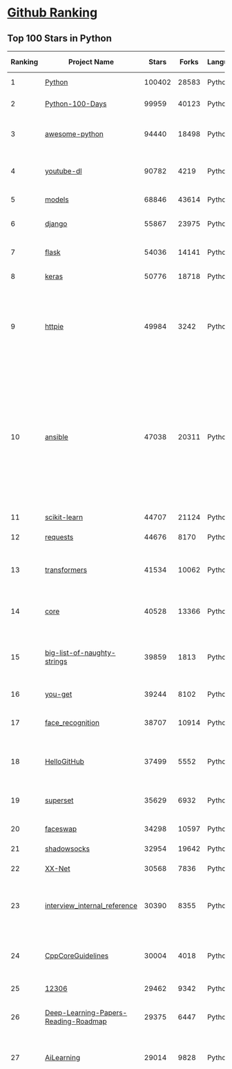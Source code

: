 [Github Ranking](../README.md)
==========

## Top 100 Stars in Python

| Ranking | Project Name | Stars | Forks | Language | Open Issues | Description | Last Commit |
| ------- | ------------ | ----- | ----- | -------- | ----------- | ----------- | ----------- |
| 1 | [Python](https://github.com/TheAlgorithms/Python) | 100402 | 28583 | Python | 42 | All Algorithms implemented in Python | 2021-02-26T13:30:48Z |
| 2 | [Python-100-Days](https://github.com/jackfrued/Python-100-Days) | 99959 | 40123 | Python | 540 | Python - 100天从新手到大师 | 2021-02-15T04:29:29Z |
| 3 | [awesome-python](https://github.com/vinta/awesome-python) | 94440 | 18498 | Python | 134 | A curated list of awesome Python frameworks, libraries, software and resources | 2021-02-25T14:54:19Z |
| 4 | [youtube-dl](https://github.com/ytdl-org/youtube-dl) | 90782 | 4219 | Python | 3941 | Command-line program to download videos from YouTube.com and other video sites | 2021-02-27T12:55:43Z |
| 5 | [models](https://github.com/tensorflow/models) | 68846 | 43614 | Python | 1095 | Models and examples built with TensorFlow | 2021-02-27T20:31:58Z |
| 6 | [django](https://github.com/django/django) | 55867 | 23975 | Python | 168 | The Web framework for perfectionists with deadlines. | 2021-02-28T00:17:54Z |
| 7 | [flask](https://github.com/pallets/flask) | 54036 | 14141 | Python | 26 | The Python micro framework for building web applications. | 2021-02-27T17:39:23Z |
| 8 | [keras](https://github.com/keras-team/keras) | 50776 | 18718 | Python | 3215 | Deep Learning for humans | 2021-02-26T19:03:23Z |
| 9 | [httpie](https://github.com/httpie/httpie) | 49984 | 3242 | Python | 140 | As easy as /aitch-tee-tee-pie/ 🥧 Modern, user-friendly command-line HTTP client for the API era. JSON support, colors, sessions, downloads, plugins & more. https://twitter.com/httpie | 2021-02-27T16:54:56Z |
| 10 | [ansible](https://github.com/ansible/ansible) | 47038 | 20311 | Python | 1894 | Ansible is a radically simple IT automation platform that makes your applications and systems easier to deploy and maintain. Automate everything from code deployment to network configuration to cloud management, in a language that approaches plain English, using SSH, with no agents to install on remote systems. https://docs.ansible.com. | 2021-02-28T00:49:40Z |
| 11 | [scikit-learn](https://github.com/scikit-learn/scikit-learn) | 44707 | 21124 | Python | 2338 | scikit-learn: machine learning in Python | 2021-02-27T20:25:54Z |
| 12 | [requests](https://github.com/psf/requests) | 44676 | 8170 | Python | 312 | A simple, yet elegant HTTP library. | 2021-02-24T17:19:48Z |
| 13 | [transformers](https://github.com/huggingface/transformers) | 41534 | 10062 | Python | 694 | 🤗Transformers: State-of-the-art Natural Language Processing for Pytorch and TensorFlow 2.0. | 2021-02-28T00:34:22Z |
| 14 | [core](https://github.com/home-assistant/core) | 40528 | 13366 | Python | 1577 | :house_with_garden: Open source home automation that puts local control and privacy first | 2021-02-28T02:57:09Z |
| 15 | [big-list-of-naughty-strings](https://github.com/minimaxir/big-list-of-naughty-strings) | 39859 | 1813 | Python | 74 | The Big List of Naughty Strings is a list of strings which have a high probability of causing issues when used as user-input data. | 2021-02-22T01:19:23Z |
| 16 | [you-get](https://github.com/soimort/you-get) | 39244 | 8102 | Python | 352 | :arrow_double_down: Dumb downloader that scrapes the web | 2021-02-17T13:17:23Z |
| 17 | [face_recognition](https://github.com/ageitgey/face_recognition) | 38707 | 10914 | Python | 588 | The world's simplest facial recognition api for Python and the command line | 2021-02-14T15:50:55Z |
| 18 | [HelloGitHub](https://github.com/521xueweihan/HelloGitHub) | 37499 | 5552 | Python | 3 | :octocat: Find pearls on open-source seashore 分享 GitHub 上有趣、入门级的开源项目 | 2021-02-04T10:50:14Z |
| 19 | [superset](https://github.com/apache/superset) | 35629 | 6932 | Python | 732 | Apache Superset is a Data Visualization and Data Exploration Platform | 2021-02-27T04:46:18Z |
| 20 | [faceswap](https://github.com/deepfakes/faceswap) | 34298 | 10597 | Python | 8 | Deepfakes Software For All | 2021-02-26T10:49:28Z |
| 21 | [shadowsocks](https://github.com/shadowsocks/shadowsocks) | 32954 | 19642 | Python | 447 | None | 2019-11-06T02:01:03Z |
| 22 | [XX-Net](https://github.com/XX-net/XX-Net) | 30568 | 7836 | Python | 7690 | A proxy tool to bypass GFW. | 2021-01-20T11:06:31Z |
| 23 | [interview_internal_reference](https://github.com/0voice/interview_internal_reference) | 30390 | 8355 | Python | 23 | 2021年最新总结，阿里，腾讯，百度，美团，头条等技术面试题目，以及答案，专家出题人分析汇总。 | 2021-02-24T02:53:16Z |
| 24 | [CppCoreGuidelines](https://github.com/isocpp/CppCoreGuidelines) | 30004 | 4018 | Python | 174 | The C++ Core Guidelines are a set of tried-and-true guidelines, rules, and best practices about coding in C++ | 2021-02-24T11:06:22Z |
| 25 | [12306](https://github.com/testerSunshine/12306) | 29462 | 9342 | Python | 258 | 12306智能刷票，订票 | 2021-01-11T03:52:27Z |
| 26 | [Deep-Learning-Papers-Reading-Roadmap](https://github.com/floodsung/Deep-Learning-Papers-Reading-Roadmap) | 29375 | 6447 | Python | 83 | Deep Learning papers reading roadmap for anyone who are eager to learn this amazing tech! | 2021-02-01T15:08:16Z |
| 27 | [AiLearning](https://github.com/apachecn/AiLearning) | 29014 | 9828 | Python | 33 | AiLearning: 机器学习 - MachineLearning - ML、深度学习 - DeepLearning - DL、自然语言处理 NLP | 2021-01-20T16:02:37Z |
| 28 | [funNLP](https://github.com/fighting41love/funNLP) | 28889 | 8568 | Python | 13 | 中英文敏感词、语言检测、中外手机/电话归属地/运营商查询、名字推断性别、手机号抽取、身份证抽取、邮箱抽取、中日文人名库、中文缩写库、拆字词典、词汇情感值、停用词、反动词表、暴恐词表、繁简体转换、英文模拟中文发音、汪峰歌词生成器、职业名称词库、同义词库、反义词库、否定词库、汽车品牌词库、汽车零件词库、连续英文切割、各种中文词向量、公司名字大全、古诗词库、IT词库、财经词库、成语词库、地名词库、历史名人词库、诗词词库、医学词库、饮食词库、法律词库、汽车词库、动物词库、中文聊天语料、中文谣言数据、百度中文问答数据集、句子相似度匹配算法集合、bert资源、文本生成&摘要相关工具、cocoNLP信息抽取工具、国内电话号码正则匹配、清华大学XLORE:中英文跨语言百科知识图谱、清华大学人工智能技术系列报告、自然语言生成、NLU太难了系列、自动对联数据及机器人、用户名黑名单列表、罪名法务名词及分类模型、微信公众号语料、cs224n深度学习自然语言处理课程、中文手写汉字识别、中文自然语言处理 语料/数据集、变量命名神器、分词语料库+代码、任务型对话英文数据集、ASR 语音数据集 + 基于深度学习的中文语音识别系统、笑声检测器、Microsoft多语言数字/单位/如日期时间识别包、中华新华字典数据库及api(包括常用歇后语、成语、词语和汉字)、文档图谱自动生成、SpaCy 中文模型、Common Voice语音识别数据集新版、神经网络关系抽取、基于bert的命名实体识别、关键词(Keyphrase)抽取包pke、基于医疗领域知识图谱的问答系统、基于依存句法与语义角色标注的事件三元组抽取、依存句法分析4万句高质量标注数据、cnocr：用来做中文OCR的Python3包、中文人物关系知识图谱项目、中文nlp竞赛项目及代码汇总、中文字符数据、speech-aligner: 从“人声语音”及其“语言文本”产生音素级别时间对齐标注的工具、AmpliGraph: 知识图谱表示学习(Python)库：知识图谱概念链接预测、Scattertext 文本可视化(python)、语言/知识表示工具：BERT & ERNIE、中文对比英文自然语言处理NLP的区别综述、Synonyms中文近义词工具包、HarvestText领域自适应文本挖掘工具（新词发现-情感分析-实体链接等）、word2word：(Python)方便易用的多语言词-词对集：62种语言/3,564个多语言对、语音识别语料生成工具：从具有音频/字幕的在线视频创建自动语音识别(ASR)语料库、构建医疗实体识别的模型（包含词典和语料标注）、单文档非监督的关键词抽取、Kashgari中使用gpt-2语言模型、开源的金融投资数据提取工具、文本自动摘要库TextTeaser: 仅支持英文、人民日报语料处理工具集、一些关于自然语言的基本模型、基于14W歌曲知识库的问答尝试--功能包括歌词接龙and已知歌词找歌曲以及歌曲歌手歌词三角关系的问答、基于Siamese bilstm模型的相似句子判定模型并提供训练数据集和测试数据集、用Transformer编解码模型实现的根据Hacker News文章标题自动生成评论、用BERT进行序列标记和文本分类的模板代码、LitBank：NLP数据集——支持自然语言处理和计算人文学科任务的100部带标记英文小说语料、百度开源的基准信息抽取系统、虚假新闻数据集、Facebook: LAMA语言模型分析，提供Transformer-XL/BERT/ELMo/GPT预训练语言模型的统一访问接口、CommonsenseQA：面向常识的英文QA挑战、中文知识图谱资料、数据及工具、各大公司内部里大牛分享的技术文档 PDF 或者 PPT、自然语言生成SQL语句（英文）、中文NLP数据增强（EDA）工具、英文NLP数据增强工具 、基于医药知识图谱的智能问答系统、京东商品知识图谱、基于mongodb存储的军事领域知识图谱问答项目、基于远监督的中文关系抽取、语音情感分析、中文ULMFiT-情感分析-文本分类-语料及模型、一个拍照做题程序、世界各国大规模人名库、一个利用有趣中文语料库 qingyun 训练出来的中文聊天机器人、中文聊天机器人seqGAN、省市区镇行政区划数据带拼音标注、教育行业新闻语料库包含自动文摘功能、开放了对话机器人-知识图谱-语义理解-自然语言处理工具及数据、中文知识图谱：基于百度百科中文页面-抽取三元组信息-构建中文知识图谱、masr: 中文语音识别-提供预训练模型-高识别率、Python音频数据增广库、中文全词覆盖BERT及两份阅读理解数据、ConvLab：开源多域端到端对话系统平台、中文自然语言处理数据集、基于最新版本rasa搭建的对话系统、基于TensorFlow和BERT的管道式实体及关系抽取、一个小型的证券知识图谱/知识库、复盘所有NLP比赛的TOP方案、OpenCLaP：多领域开源中文预训练语言模型仓库、UER：基于不同语料+编码器+目标任务的中文预训练模型仓库、中文自然语言处理向量合集、基于金融-司法领域(兼有闲聊性质)的聊天机器人、g2pC：基于上下文的汉语读音自动标记模块、Zincbase 知识图谱构建工具包、诗歌质量评价/细粒度情感诗歌语料库、快速转化「中文数字」和「阿拉伯数字」、百度知道问答语料库、基于知识图谱的问答系统、jieba_fast 加速版的jieba、正则表达式教程、中文阅读理解数据集、基于BERT等最新语言模型的抽取式摘要提取、Python利用深度学习进行文本摘要的综合指南、知识图谱深度学习相关资料整理、维基大规模平行文本语料、StanfordNLP 0.2.0：纯Python版自然语言处理包、NeuralNLP-NeuralClassifier：腾讯开源深度学习文本分类工具、端到端的封闭域对话系统、中文命名实体识别：NeuroNER vs. BertNER、新闻事件线索抽取、2019年百度的三元组抽取比赛：“科学空间队”源码、基于依存句法的开放域文本知识三元组抽取和知识库构建、中文的GPT2训练代码、ML-NLP - 机器学习(Machine Learning)NLP面试中常考到的知识点和代码实现、nlp4han:中文自然语言处理工具集(断句/分词/词性标注/组块/句法分析/语义分析/NER/N元语法/HMM/代词消解/情感分析/拼写检查、XLM：Facebook的跨语言预训练语言模型、用基于BERT的微调和特征提取方法来进行知识图谱百度百科人物词条属性抽取、中文自然语言处理相关的开放任务-数据集-当前最佳结果、CoupletAI - 基于CNN+Bi-LSTM+Attention 的自动对对联系统、抽象知识图谱、MiningZhiDaoQACorpus - 580万百度知道问答数据挖掘项目、brat rapid annotation tool: 序列标注工具、大规模中文知识图谱数据：1.4亿实体、数据增强在机器翻译及其他nlp任务中的应用及效果、allennlp阅读理解:支持多种数据和模型、PDF表格数据提取工具 、 Graphbrain：AI开源软件库和科研工具，目的是促进自动意义提取和文本理解以及知识的探索和推断、简历自动筛选系统、基于命名实体识别的简历自动摘要、中文语言理解测评基准，包括代表性的数据集&基准模型&语料库&排行榜、树洞 OCR 文字识别 、从包含表格的扫描图片中识别表格和文字、语声迁移、Python口语自然语言处理工具集(英文)、 similarity：相似度计算工具包，java编写、海量中文预训练ALBERT模型 、Transformers 2.0 、基于大规模音频数据集Audioset的音频增强 、Poplar：网页版自然语言标注工具、图片文字去除，可用于漫画翻译 、186种语言的数字叫法库、Amazon发布基于知识的人-人开放领域对话数据集 、中文文本纠错模块代码、繁简体转换 、 Python实现的多种文本可读性评价指标、类似于人名/地名/组织机构名的命名体识别数据集 、东南大学《知识图谱》研究生课程(资料)、. 英文拼写检查库 、 wwsearch是企业微信后台自研的全文检索引擎、CHAMELEON：深度学习新闻推荐系统元架构 、 8篇论文梳理BERT相关模型进展与反思、DocSearch：免费文档搜索引擎、 LIDA：轻量交互式对话标注工具 、aili - the fastest in-memory index in the East 东半球最快并发索引 、知识图谱车音工作项目、自然语言生成资源大全 、中日韩分词库mecab的Python接口库、中文文本摘要/关键词提取、汉字字符特征提取器 (featurizer)，提取汉字的特征（发音特征、字形特征）用做深度学习的特征、中文生成任务基准测评 、中文缩写数据集、中文任务基准测评 - 代表性的数据集-基准(预训练)模型-语料库-baseline-工具包-排行榜、PySS3：面向可解释AI的SS3文本分类器机器可视化工具 、中文NLP数据集列表、COPE - 格律诗编辑程序、doccano：基于网页的开源协同多语言文本标注工具 、PreNLP：自然语言预处理库、简单的简历解析器，用来从简历中提取关键信息、用于中文闲聊的GPT2模型：GPT2-chitchat、基于检索聊天机器人多轮响应选择相关资源列表(Leaderboards、Datasets、Papers)、(Colab)抽象文本摘要实现集锦(教程 、词语拼音数据、高效模糊搜索工具、NLP数据增广资源集、微软对话机器人框架 、 GitHub Typo Corpus：大规模GitHub多语言拼写错误/语法错误数据集、TextCluster：短文本聚类预处理模块 Short text cluster、面向语音识别的中文文本规范化、BLINK：最先进的实体链接库、BertPunc：基于BERT的最先进标点修复模型、Tokenizer：快速、可定制的文本词条化库、中文语言理解测评基准，包括代表性的数据集、基准(预训练)模型、语料库、排行榜、spaCy 医学文本挖掘与信息提取 、 NLP任务示例项目代码集、 python拼写检查库、chatbot-list - 行业内关于智能客服、聊天机器人的应用和架构、算法分享和介绍、语音质量评价指标(MOSNet, BSSEval, STOI, PESQ, SRMR)、 用138GB语料训练的法文RoBERTa预训练语言模型 、BERT-NER-Pytorch：三种不同模式的BERT中文NER实验、无道词典 - 有道词典的命令行版本，支持英汉互查和在线查询、2019年NLP亮点回顾、 Chinese medical dialogue data 中文医疗对话数据集 、最好的汉字数字(中文数字)-阿拉伯数字转换工具、 基于百科知识库的中文词语多词义/义项获取与特定句子词语语义消歧、awesome-nlp-sentiment-analysis - 情感分析、情绪原因识别、评价对象和评价词抽取、LineFlow：面向所有深度学习框架的NLP数据高效加载器、中文医学NLP公开资源整理 、MedQuAD：(英文)医学问答数据集、将自然语言数字串解析转换为整数和浮点数、Transfer Learning in Natural Language Processing (NLP) 、面向语音识别的中文/英文发音辞典、Tokenizers：注重性能与多功能性的最先进分词器、CLUENER 细粒度命名实体识别 Fine Grained Named Entity Recognition、 基于BERT的中文命名实体识别、中文谣言数据库、NLP数据集/基准任务大列表、nlp相关的一些论文及代码, 包括主题模型、词向量(Word Embedding)、命名实体识别(NER)、文本分类(Text Classificatin)、文本生成(Text Generation)、文本相似性(Text Similarity)计算等，涉及到各种与nlp相关的算法，基于keras和tensorflow 、Python文本挖掘/NLP实战示例、 Blackstone：面向非结构化法律文本的spaCy pipeline和NLP模型通过同义词替换实现文本“变脸” 、中文 预训练 ELECTREA 模型: 基于对抗学习 pretrain Chinese Model 、albert-chinese-ner - 用预训练语言模型ALBERT做中文NER 、基于GPT2的特定主题文本生成/文本增广、开源预训练语言模型合集、多语言句向量包、编码、标记和实现：一种可控高效的文本生成方法、 英文脏话大列表 、attnvis：GPT2、BERT等transformer语言模型注意力交互可视化、CoVoST：Facebook发布的多语种语音-文本翻译语料库，包括11种语言(法语、德语、荷兰语、俄语、西班牙语、意大利语、土耳其语、波斯语、瑞典语、蒙古语和中文)的语音、文字转录及英文译文、Jiagu自然语言处理工具 - 以BiLSTM等模型为基础，提供知识图谱关系抽取 中文分词 词性标注 命名实体识别 情感分析 新词发现 关键词 文本摘要 文本聚类等功能、用unet实现对文档表格的自动检测，表格重建、NLP事件提取文献资源列表 、 金融领域自然语言处理研究资源大列表、CLUEDatasetSearch - 中英文NLP数据集：搜索所有中文NLP数据集，附常用英文NLP数据集 、medical_NER - 中文医学知识图谱命名实体识别 、(哈佛)讲因果推理的免费书、知识图谱相关学习资料/数据集/工具资源大列表、Forte：灵活强大的自然语言处理pipeline工具集 、Python字符串相似性算法库、PyLaia：面向手写文档分析的深度学习工具包、TextFooler：针对文本分类/推理的对抗文本生成模块、Haystack：灵活、强大的可扩展问答(QA)框架、中文关键短语抽取工具 | 2020-12-22T20:11:33Z |
| 29 | [localstack](https://github.com/localstack/localstack) | 28803 | 2269 | Python | 258 | 💻  A fully functional local AWS cloud stack. Develop and test your cloud & Serverless apps offline! | 2021-02-27T19:47:16Z |
| 30 | [pandas](https://github.com/pandas-dev/pandas) | 28655 | 11918 | Python | 3657 | Flexible and powerful data analysis / manipulation library for Python, providing labeled data structures similar to R data.frame objects, statistical functions, and much more | 2021-02-28T02:17:14Z |
| 31 | [certbot](https://github.com/certbot/certbot) | 27743 | 3052 | Python | 578 | Certbot is EFF's tool to obtain certs from Let's Encrypt and (optionally) auto-enable HTTPS on your server.  It can also act as a client for any other CA that uses the ACME protocol. | 2021-02-27T21:07:31Z |
| 32 | [python-patterns](https://github.com/faif/python-patterns) | 27676 | 5740 | Python | 10 | A collection of design patterns/idioms in Python | 2021-01-25T22:10:37Z |
| 33 | [sentry](https://github.com/getsentry/sentry) | 27415 | 3079 | Python | 292 | Sentry is cross-platform application monitoring, with a focus on error reporting. | 2021-02-27T00:20:58Z |
| 34 | [wtfpython](https://github.com/satwikkansal/wtfpython) | 26030 | 2189 | Python | 49 | What the f*ck Python? 😱 | 2021-02-25T07:13:24Z |
| 35 | [jieba](https://github.com/fxsjy/jieba) | 25586 | 6119 | Python | 598 | 结巴中文分词 | 2020-12-05T18:32:32Z |
| 36 | [rich](https://github.com/willmcgugan/rich) | 23629 | 689 | Python | 11 | Rich is a Python library for rich text and beautiful formatting in the terminal. | 2021-02-27T19:57:34Z |
| 37 | [cheat.sh](https://github.com/chubin/cheat.sh) | 23629 | 1194 | Python | 85 | the only cheat sheet you need | 2021-02-27T23:05:20Z |
| 38 | [YouCompleteMe](https://github.com/ycm-core/YouCompleteMe) | 22557 | 2610 | Python | 34 | A code-completion engine for Vim | 2021-02-23T10:48:56Z |
| 39 | [linux-insides](https://github.com/0xAX/linux-insides) | 22395 | 2548 | Python | 43 | A little bit about a linux kernel | 2021-02-27T07:28:31Z |
| 40 | [PayloadsAllTheThings](https://github.com/swisskyrepo/PayloadsAllTheThings) | 22366 | 6565 | Python | 9 | A list of useful payloads and bypass for Web Application Security and Pentest/CTF | 2021-02-26T15:37:41Z |
| 41 | [HanLP](https://github.com/hankcs/HanLP) | 22157 | 5941 | Python | 4 | 中文分词 词性标注 命名实体识别 依存句法分析 语义依存分析 新词发现 关键词短语提取 自动摘要 文本分类聚类 拼音简繁转换 自然语言处理 | 2021-02-27T19:07:57Z |
| 42 | [interactive-coding-challenges](https://github.com/donnemartin/interactive-coding-challenges) | 21975 | 3494 | Python | 58 | 120+ interactive Python coding interview challenges (algorithms and data structures).  Includes Anki flashcards. | 2020-12-11T15:29:16Z |
| 43 | [compose](https://github.com/docker/compose) | 21957 | 3647 | Python | 482 | Define and run multi-container applications with Docker | 2021-02-26T09:40:03Z |
| 44 | [pipenv](https://github.com/pypa/pipenv) | 21579 | 1600 | Python | 505 |  Python Development Workflow for Humans. | 2021-02-18T09:05:53Z |
| 45 | [ItChat](https://github.com/littlecodersh/ItChat) | 21232 | 4978 | Python | 230 | A complete and graceful API for Wechat. 微信个人号接口、微信机器人及命令行微信，三十行即可自定义个人号机器人。 | 2020-11-22T19:12:56Z |
| 46 | [airflow](https://github.com/apache/airflow) | 20599 | 8071 | Python | 1011 | Apache Airflow - A platform to programmatically author, schedule, and monitor workflows | 2021-02-28T03:00:45Z |
| 47 | [django-rest-framework](https://github.com/encode/django-rest-framework) | 20362 | 5570 | Python | 371 | Web APIs for Django. 🎸 | 2021-02-26T08:18:50Z |
| 48 | [python-cheatsheet](https://github.com/gto76/python-cheatsheet) | 20321 | 3844 | Python | 23 | Comprehensive Python Cheatsheet | 2021-02-26T15:03:19Z |
| 49 | [data-science-ipython-notebooks](https://github.com/donnemartin/data-science-ipython-notebooks) | 20276 | 6448 | Python | 19 | Data science Python notebooks: Deep learning (TensorFlow, Theano, Caffe, Keras), scikit-learn, Kaggle, big data (Spark, Hadoop MapReduce, HDFS), matplotlib, pandas, NumPy, SciPy, Python essentials, AWS, and various command lines. | 2021-02-18T10:51:00Z |
| 50 | [d2l-zh](https://github.com/d2l-ai/d2l-zh) | 20157 | 5167 | Python | 2 | 《动手学深度学习》：面向中文读者、能运行、可讨论。中英文版被全球175所大学采用教学。 | 2021-02-27T08:30:42Z |
| 51 | [tornado](https://github.com/tornadoweb/tornado) | 19817 | 5330 | Python | 220 | Tornado is a Python web framework and asynchronous networking library, originally developed at FriendFeed. | 2021-02-25T08:20:45Z |
| 52 | [pytorch-tutorial](https://github.com/yunjey/pytorch-tutorial) | 19787 | 6274 | Python | 75 | PyTorch Tutorial for Deep Learning Researchers | 2020-12-21T07:28:47Z |
| 53 | [black](https://github.com/psf/black) | 19729 | 1268 | Python | 422 | The uncompromising Python code formatter | 2021-02-28T01:20:23Z |
| 54 | [spaCy](https://github.com/explosion/spaCy) | 19693 | 3318 | Python | 108 | 💫 Industrial-strength Natural Language Processing (NLP) in Python | 2021-02-28T01:32:48Z |
| 55 | [ML-From-Scratch](https://github.com/eriklindernoren/ML-From-Scratch) | 19497 | 3751 | Python | 37 | Machine Learning From Scratch. Bare bones NumPy implementations of machine learning models and algorithms with a focus on accessibility. Aims to cover everything from linear regression to deep learning. | 2020-12-21T21:14:19Z |
| 56 | [Mask_RCNN](https://github.com/matterport/Mask_RCNN) | 19496 | 9346 | Python | 1632 | Mask R-CNN for object detection and instance segmentation on Keras and TensorFlow | 2020-12-18T20:32:59Z |
| 57 | [sqlmap](https://github.com/sqlmapproject/sqlmap) | 19450 | 4195 | Python | 42 | Automatic SQL injection and database takeover tool | 2021-02-25T11:19:13Z |
| 58 | [algorithms](https://github.com/keon/algorithms) | 18796 | 3861 | Python | 150 | Minimal examples of data structures and algorithms in Python | 2021-02-09T04:53:57Z |
| 59 | [python-fire](https://github.com/google/python-fire) | 18712 | 1127 | Python | 94 | Python Fire is a library for automatically generating command line interfaces (CLIs) from absolutely any Python object. | 2021-02-16T14:10:40Z |
| 60 | [redash](https://github.com/getredash/redash) | 18286 | 3147 | Python | 598 | Make Your Company Data Driven. Connect to any data source, easily visualize, dashboard and share your data. | 2021-02-26T03:16:58Z |
| 61 | [algo](https://github.com/wangzheng0822/algo) | 17986 | 5824 | Python | 131 | 数据结构和算法必知必会的50个代码实现 | 2021-02-12T18:32:58Z |
| 62 | [glances](https://github.com/nicolargo/glances) | 17919 | 1174 | Python | 196 | Glances an Eye on your system. A top/htop alternative for GNU/Linux, BSD, Mac OS and Windows operating systems. | 2021-02-27T20:50:20Z |
| 63 | [NLP-progress](https://github.com/sebastianruder/NLP-progress) | 17873 | 3063 | Python | 27 | Repository to track the progress in Natural Language Processing (NLP), including the datasets and the current state-of-the-art for the most common NLP tasks. | 2021-02-20T12:45:04Z |
| 64 | [macOS-Security-and-Privacy-Guide](https://github.com/drduh/macOS-Security-and-Privacy-Guide) | 17758 | 1249 | Python | 7 | Guide to securing and improving privacy on macOS | 2020-11-11T19:58:48Z |
| 65 | [hosts](https://github.com/StevenBlack/hosts) | 17315 | 1548 | Python | 32 | Consolidating and extending hosts files from several well-curated sources. You can optionally pick extensions to block pornography, social media, and other categories. | 2021-02-26T16:12:38Z |
| 66 | [celery](https://github.com/celery/celery) | 16779 | 3955 | Python | 493 | Distributed Task Queue (development branch) | 2021-02-27T18:08:04Z |
| 67 | [numpy](https://github.com/numpy/numpy) | 16394 | 5297 | Python | 2241 | The fundamental package for scientific computing with Python. | 2021-02-28T02:42:32Z |
| 68 | [magenta](https://github.com/magenta/magenta) | 16334 | 3353 | Python | 299 | Magenta: Music and Art Generation with Machine Intelligence | 2021-02-18T16:24:31Z |
| 69 | [spleeter](https://github.com/deezer/spleeter) | 15671 | 1610 | Python | 81 | Deezer source separation library including pretrained models. | 2021-02-26T11:07:53Z |
| 70 | [TensorFlow-Course](https://github.com/instillai/TensorFlow-Course) | 15477 | 3129 | Python | 2 | :satellite: Simple and ready-to-use tutorials for TensorFlow  | 2020-12-21T21:15:27Z |
| 71 | [locust](https://github.com/locustio/locust) | 15457 | 2059 | Python | 51 | Scalable user load testing tool written in Python | 2021-02-26T11:15:15Z |
| 72 | [CheatSheetSeries](https://github.com/OWASP/CheatSheetSeries) | 15441 | 2242 | Python | 41 | The OWASP Cheat Sheet Series was created to provide a concise collection of high value information on specific application security topics. | 2021-02-25T10:33:45Z |
| 73 | [jumpserver](https://github.com/jumpserver/jumpserver) | 15307 | 4101 | Python | 153 | JumpServer 是全球首款开源的堡垒机，是符合 4A 的专业运维安全审计系统。 | 2021-02-26T10:54:38Z |
| 74 | [bitcoinbook](https://github.com/bitcoinbook/bitcoinbook) | 15015 | 4257 | Python | 81 | Mastering Bitcoin 2nd Edition - Programming the Open Blockchain | 2021-02-27T22:25:56Z |
| 75 | [ray](https://github.com/ray-project/ray) | 14993 | 2416 | Python | 1346 | An open source framework that provides a simple, universal API for building distributed applications. Ray is packaged with RLlib, a scalable reinforcement learning library, and Tune, a scalable hyperparameter tuning library. | 2021-02-28T00:57:15Z |
| 76 | [professional-programming](https://github.com/charlax/professional-programming) | 14932 | 1333 | Python | 0 | A collection of full-stack resources for programmers. | 2021-02-19T15:58:34Z |
| 77 | [pyspider](https://github.com/binux/pyspider) | 14894 | 3569 | Python | 279 | A Powerful Spider(Web Crawler) System in Python. | 2020-10-22T04:00:13Z |
| 78 | [ipython](https://github.com/ipython/ipython) | 14682 | 4139 | Python | 1472 | Official repository for IPython itself. Other repos in the IPython organization contain things like the website, documentation builds, etc. | 2021-02-26T23:42:08Z |
| 79 | [Awesome-Linux-Software](https://github.com/luong-komorebi/Awesome-Linux-Software) | 14663 | 1537 | Python | 24 | A list of awesome applications, software, tools and other materials for Linux distros.  | 2021-02-19T09:54:37Z |
| 80 | [sanic](https://github.com/sanic-org/sanic) | 14620 | 1313 | Python | 49 | Async Python 3.6+ web server/framework \| Build fast. Run fast. | 2021-02-25T07:23:05Z |
| 81 | [Paddle](https://github.com/PaddlePaddle/Paddle) | 14380 | 3582 | Python | 2408 | PArallel Distributed Deep LEarning: Machine Learning Framework from Industrial Practice （『飞桨』核心框架，深度学习&机器学习高性能单机、分布式训练和跨平台部署） | 2021-02-28T01:08:29Z |
| 82 | [pytorch-CycleGAN-and-pix2pix](https://github.com/junyanz/pytorch-CycleGAN-and-pix2pix) | 14350 | 4299 | Python | 328 | Image-to-Image Translation in PyTorch | 2021-02-22T01:55:25Z |
| 83 | [luigi](https://github.com/spotify/luigi) | 14250 | 2227 | Python | 70 | Luigi is a Python module that helps you build complex pipelines of batch jobs. It handles dependency resolution, workflow management, visualization etc. It also comes with Hadoop support built in.  | 2021-02-28T01:56:36Z |
| 84 | [gpt-2](https://github.com/openai/gpt-2) | 14220 | 3602 | Python | 125 | Code for the paper "Language Models are Unsupervised Multitask Learners" | 2021-01-24T05:14:38Z |
| 85 | [PySnooper](https://github.com/cool-RR/PySnooper) | 14215 | 884 | Python | 17 | Never use print for debugging again | 2021-02-27T09:15:00Z |
| 86 | [dash](https://github.com/plotly/dash) | 14021 | 1430 | Python | 413 | Analytical Web Apps for Python, R, Julia, and Jupyter. No JavaScript Required. | 2021-02-22T17:45:01Z |
| 87 | [python-telegram-bot](https://github.com/python-telegram-bot/python-telegram-bot) | 13904 | 2908 | Python | 27 | We have made you a wrapper you can't refuse | 2021-02-27T15:17:54Z |
| 88 | [wechat_jump_game](https://github.com/wangshub/wechat_jump_game) | 13899 | 4541 | Python | 33 | 微信《跳一跳》Python 辅助 | 2020-11-13T17:32:05Z |
| 89 | [wttr.in](https://github.com/chubin/wttr.in) | 13885 | 691 | Python | 148 | :partly_sunny: The right way to check the weather | 2021-02-27T18:11:37Z |
| 90 | [mmdetection](https://github.com/open-mmlab/mmdetection) | 13743 | 4747 | Python | 344 | OpenMMLab Detection Toolbox and Benchmark | 2021-02-27T08:06:47Z |
| 91 | [streamlit](https://github.com/streamlit/streamlit) | 13551 | 1144 | Python | 588 | Streamlit — The fastest way to build data apps in Python | 2021-02-27T06:32:09Z |
| 92 | [labelImg](https://github.com/tzutalin/labelImg) | 13478 | 4386 | Python | 284 | 🖍️ LabelImg is a graphical image annotation tool and label object bounding boxes in images | 2021-02-26T10:42:36Z |
| 93 | [zipline](https://github.com/quantopian/zipline) | 13431 | 3875 | Python | 335 | Zipline, a Pythonic Algorithmic Trading Library | 2021-02-14T16:26:07Z |
| 94 | [matplotlib](https://github.com/matplotlib/matplotlib) | 13198 | 5679 | Python | 1698 | matplotlib: plotting with Python | 2021-02-27T23:48:23Z |
| 95 | [zulip](https://github.com/zulip/zulip) | 13137 | 4331 | Python | 1991 | Zulip server and webapp - powerful open source team chat | 2021-02-28T01:20:33Z |
| 96 | [awesome-python-login-model](https://github.com/Kr1s77/awesome-python-login-model) | 12933 | 2861 | Python | 54 | 😮python模拟登陆一些大型网站，还有一些简单的爬虫，希望对你们有所帮助❤️，如果喜欢记得给个star哦🌟 | 2020-10-01T19:46:02Z |
| 97 | [diagrams](https://github.com/mingrammer/diagrams) | 12789 | 711 | Python | 174 | :art: Diagram as Code for prototyping cloud system architectures | 2021-02-24T16:07:53Z |
| 98 | [fabric](https://github.com/fabric/fabric) | 12743 | 1820 | Python | 430 | Simple, Pythonic remote execution and deployment. | 2021-02-23T00:27:27Z |
| 99 | [kivy](https://github.com/kivy/kivy) | 12739 | 2647 | Python | 833 | Open source UI framework written in Python, running on Windows, Linux, macOS, Android and iOS | 2021-02-27T15:57:44Z |
| 100 | [wxpy](https://github.com/youfou/wxpy) | 12622 | 2222 | Python | 302 | 微信机器人 / 可能是最优雅的微信个人号 API ✨✨ | 2019-07-14T17:59:47Z |

